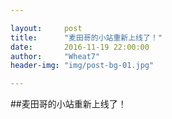 ```yaml
---

layout:     post
title:      "麦田哥的小站重新上线了！"   
date:       2016-11-19 22:00:00   
author:     "Wheat7"        
header-img: "img/post-bg-01.jpg"

---
```


##麦田哥的小站重新上线了！

